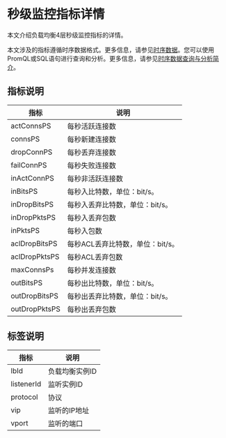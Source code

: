 # 秒级监控指标详情

本文介绍负载均衡4层秒级监控指标的详情。

本文涉及的指标遵循时序数据格式。更多信息，请参见[时序数据](/cn.zh-CN/产品简介/基本概念/时序数据.md)。您可以使用PromQL或SQL语句进行查询和分析。更多信息，请参见[时序数据查询与分析简介](/cn.zh-CN/时序存储/查询与分析/时序数据查询分析简介.md)。

## 指标说明

|指标|说明|
|--|--|
|actConnsPS|每秒活跃连接数|
|connsPS|每秒新建连接数|
|dropConnPS|每秒丢弃连接数|
|failConnPS|每秒失败连接数|
|inActConnPS|每秒非活跃连接数|
|inBitsPS|每秒入比特数，单位：bit/s。|
|inDropBitsPS|每秒入丢弃比特数，单位：bit/s。|
|inDropPktsPS|每秒入丢弃包数|
|inPktsPS|每秒入包数|
|aclDropBitsPS|每秒ACL丢弃比特数，单位：bit/s。|
|aclDropPktsPS|每秒ACL丢弃包数|
|maxConnsPs|每秒并发连接数|
|outBitsPS|每秒出比特数，单位：bit/s。|
|outDropBitsPS|每秒出丢弃比特数，单位：bit/s。|
|outDropPktsPS|每秒出丢弃包数|

## 标签说明

|指标|说明|
|--|--|
|lbId|负载均衡实例ID|
|listenerId|监听实例ID|
|protocol|协议|
|vip|监听的IP地址|
|vport|监听的端口|

